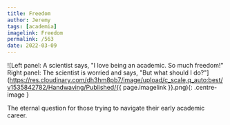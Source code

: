 ```yaml
---
title: Freedom
author: Jeremy
tags: [academia]
imagelink: Freedom
permalink: /563
date: 2022-03-09
---
```


![Left panel: A scientist says, "I love being an academic. So much freedom!" Right panel: The scientist is worried and says, "But what should I do?"](https://res.cloudinary.com/dh3hm8pb7/image/upload/c_scale,q_auto:best/v1535842782/Handwaving/Published/{{ page.imagelink }}.png){: .centre-image }

The eternal question for those trying to navigate their early academic career.

